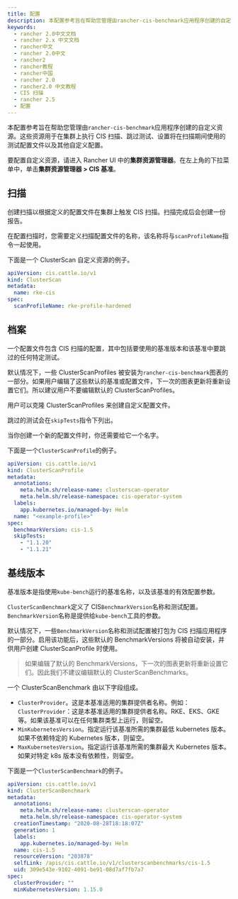 ```yaml
---
title: 配置
description: 本配置参考旨在帮助您管理由rancher-cis-benchmark应用程序创建的自定义资源。这些资源用于在集群上执行 CIS 扫描、跳过测试、设置将在扫描期间使用的测试配置文件以及其他自定义。
keywords:
  - rancher 2.0中文文档
  - rancher 2.x 中文文档
  - rancher中文
  - rancher 2.0中文
  - rancher2
  - rancher教程
  - rancher中国
  - rancher 2.0
  - rancher2.0 中文教程
  - CIS 扫描
  - rancher 2.5
  - 配置
---
```


本配置参考旨在帮助您管理由`rancher-cis-benchmark`应用程序创建的自定义资源。这些资源用于在集群上执行 CIS 扫描、跳过测试、设置将在扫描期间使用的测试配置文件以及其他自定义配置。

要配置自定义资源，请进入 Rancher UI 中的**集群资源管理器**。在左上角的下拉菜单中，单击**集群资源管理器 > CIS 基准**。

## 扫描

创建扫描以根据定义的配置文件在集群上触发 CIS 扫描。扫描完成后会创建一份报告。

在配置扫描时，您需要定义扫描配置文件的名称，该名称将与`scanProfileName`指令一起使用。

下面是一个 ClusterScan 自定义资源的例子。

```yaml
apiVersion: cis.cattle.io/v1
kind: ClusterScan
metadata:
  name: rke-cis
spec:
  scanProfileName: rke-profile-hardened
```

## 档案

一个配置文件包含 CIS 扫描的配置，其中包括要使用的基准版本和该基准中要跳过的任何特定测试。

默认情况下，一些 ClusterScanProfiles 被安装为`rancher-cis-benchmark`图表的一部分。如果用户编辑了这些默认的基准或配置文件，下一次的图表更新将重新设置它们。所以建议用户不要编辑默认的 ClusterScanProfiles。

用户可以克隆 ClusterScanProfiles 来创建自定义配置文件。

跳过的测试会在`skipTests`指令下列出。

当你创建一个新的配置文件时，你还需要给它一个名字。

下面是一个`ClusterScanProfile`的例子。

```yaml
apiVersion: cis.cattle.io/v1
kind: ClusterScanProfile
metadata:
  annotations:
    meta.helm.sh/release-name: clusterscan-operator
    meta.helm.sh/release-namespace: cis-operator-system
  labels:
    app.kubernetes.io/managed-by: Helm
  name: "<example-profile>"
spec:
  benchmarkVersion: cis-1.5
  skipTests:
    - "1.1.20"
    - "1.1.21"
```

## 基线版本

基准版本是指使用`kube-bench`运行的基准名称，以及该基准的有效配置参数。

`ClusterScanBenchmark`定义了 CIS`BenchmarkVersion`名称和测试配置。`BenchmarkVersion`名称是提供给`kube-bench`工具的参数。

默认情况下，一些`BenchmarkVersion`名称和测试配置被打包为 CIS 扫描应用程序的一部分。启用该功能后，这些默认的 BenchmarkVersions 将被自动安装，并供用户创建 ClusterScanProfile 时使用。

> 如果编辑了默认的 BenchmarkVersions，下一次的图表更新将重新设置它们。因此我们不建议编辑默认的 ClusterScanBenchmarks。

一个 ClusterScanBenchmark 由以下字段组成。

- `ClusterProvider`。这是本基准适用的集群提供者名称。例如： `ClusterProvider`：这是本基准适用的集群提供者名称。RKE、EKS、GKE 等。如果该基准可以在任何集群类型上运行，则留空。
- `MinKubernetesVersion`。指定运行该基准所需的集群最低 kubernetes 版本。如果不依赖特定的 Kubernetes 版本，则留空。
- `MaxKubernetesVersion`。指定运行该基准所需的集群最大 Kubernetes 版本。如果对特定 k8s 版本没有依赖性，则留空。

下面是一个`ClusterScanBenchmark`的例子。

```yaml
apiVersion: cis.cattle.io/v1
kind: ClusterScanBenchmark
metadata:
  annotations:
    meta.helm.sh/release-name: clusterscan-operator
    meta.helm.sh/release-namespace: cis-operator-system
  creationTimestamp: "2020-08-28T18:18:07Z"
  generation: 1
  labels:
    app.kubernetes.io/managed-by: Helm
  name: cis-1.5
  resourceVersion: "203878"
  selfLink: /apis/cis.cattle.io/v1/clusterscanbenchmarks/cis-1.5
  uid: 309e543e-9102-4091-be91-08d7af7fb7a7
spec:
  clusterProvider: ""
  minKubernetesVersion: 1.15.0
```
